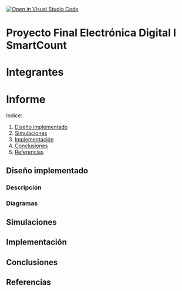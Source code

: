 [![Open in Visual Studio Code](https://img.shields.io/badge/Abrir%20en-VS%20Code-blue?logo=visualstudiocode&logoColor=white)](vscode://vscode.git/clone?url=https%3A%2F%2Fgithub.com%2Fjpulidof%2FProyecto-EDI-Smarcount-G5-E4.git)


# Proyecto Final Electrónica Digital I SmartCount

# Integrantes


# Informe

Indice:

1. [Diseño implementado](#diseño-implementado)
2. [Simulaciones](#simulaciones)
3. [Implementación](#implementación)
4. [Conclusiones](#conclusiones)
5. [Referencias](#referencias)

## Diseño implementado
### Descripción

### Diagramas


## Simulaciones 

<!-- (Incluir las de Digital si hicieron uso de esta herramienta, pero también deben incluir simulaciones realizadas usando un simulador HDL como por ejemplo Icarus Verilog + GTKwave) -->


## Implementación


## Conclusiones


## Referencias
